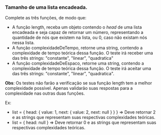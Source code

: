 ### Tamanho de uma lista encadeada. ###

Complete as três funções, de modo que:

* A função length, receba um objeto contendo o *head* de uma lista encadeada e seja capaz de retornar um número, representando a quantidade de nós que existem na lista, ou 0, caso não existam nós nessa lista.
* A função complexidadeDeTempo, retorne uma string, contendo a complexidade de tempo teórica dessa função. O teste irá receber uma das três strings: "constante", "linear", "quadratica"
* A função complexidadeDeEspaco, retorne uma string, contendo a complexidade de tempo teórica dessa função. O teste irá aceitar uma das três strings: "constante", "linear", "quadratica".

**Obs**: Os testes não farão a verificação se sua função length tem a melhor complexidade possível. Apenas validarão suas respostas para a complexidade nas outras duas funções.

Ex:

* list = { head: { value: 1, next: { value: 2, next: null } } } =\> Deve retornar 2 e as strings que representam suas respectivas complexidades teóricas.
* list = { head: null } =\> Deve retornar 0 e as strings que representam suas respectivas complexidades teóricas.